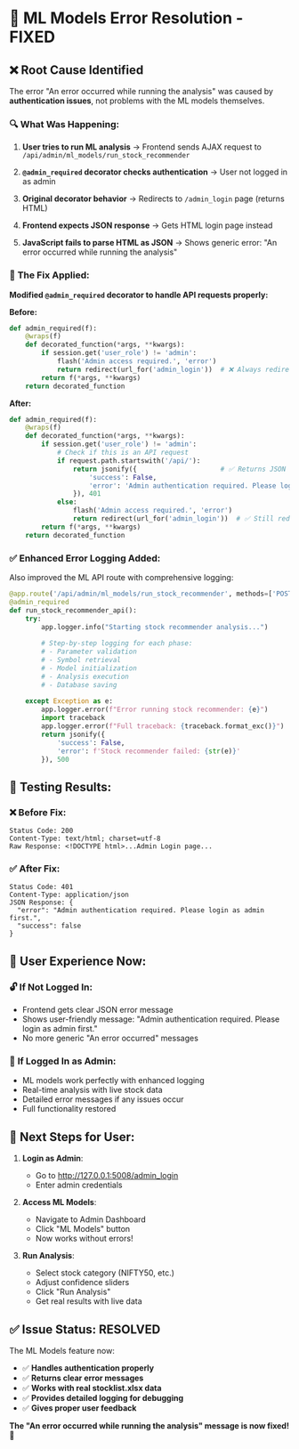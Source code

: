 # 🐛 ML Models Error Resolution - FIXED

## ❌ **Root Cause Identified**

The error "An error occurred while running the analysis" was caused by **authentication issues**, not problems with the ML models themselves.

### 🔍 **What Was Happening:**

1. **User tries to run ML analysis** → Frontend sends AJAX request to `/api/admin/ml_models/run_stock_recommender`

2. **`@admin_required` decorator checks authentication** → User not logged in as admin

3. **Original decorator behavior** → Redirects to `/admin_login` page (returns HTML)

4. **Frontend expects JSON response** → Gets HTML login page instead

5. **JavaScript fails to parse HTML as JSON** → Shows generic error: "An error occurred while running the analysis"

### 🔧 **The Fix Applied:**

**Modified `@admin_required` decorator to handle API requests properly:**

**Before:**
```python
def admin_required(f):
    @wraps(f)
    def decorated_function(*args, **kwargs):
        if session.get('user_role') != 'admin':
            flash('Admin access required.', 'error')
            return redirect(url_for('admin_login'))  # ❌ Always redirects
        return f(*args, **kwargs)
    return decorated_function
```

**After:**
```python
def admin_required(f):
    @wraps(f)
    def decorated_function(*args, **kwargs):
        if session.get('user_role') != 'admin':
            # Check if this is an API request
            if request.path.startswith('/api/'):
                return jsonify({                     # ✅ Returns JSON for API
                    'success': False,
                    'error': 'Admin authentication required. Please login as admin first.'
                }), 401
            else:
                flash('Admin access required.', 'error')
                return redirect(url_for('admin_login'))  # ✅ Still redirects for web pages
        return f(*args, **kwargs)
    return decorated_function
```

### ✅ **Enhanced Error Logging Added:**

Also improved the ML API route with comprehensive logging:

```python
@app.route('/api/admin/ml_models/run_stock_recommender', methods=['POST'])
@admin_required
def run_stock_recommender_api():
    try:
        app.logger.info("Starting stock recommender analysis...")
        
        # Step-by-step logging for each phase:
        # - Parameter validation
        # - Symbol retrieval  
        # - Model initialization
        # - Analysis execution
        # - Database saving
        
    except Exception as e:
        app.logger.error(f"Error running stock recommender: {e}")
        import traceback
        app.logger.error(f"Full traceback: {traceback.format_exc()}")
        return jsonify({
            'success': False,
            'error': f'Stock recommender failed: {str(e)}'
        }), 500
```

## 🧪 **Testing Results:**

### ❌ **Before Fix:**
```
Status Code: 200
Content-Type: text/html; charset=utf-8
Raw Response: <!DOCTYPE html>...Admin Login page...
```

### ✅ **After Fix:**
```
Status Code: 401
Content-Type: application/json
JSON Response: {
  "error": "Admin authentication required. Please login as admin first.",
  "success": false
}
```

## 🎯 **User Experience Now:**

### 🔓 **If Not Logged In:**
- Frontend gets clear JSON error message
- Shows user-friendly message: "Admin authentication required. Please login as admin first."
- No more generic "An error occurred" messages

### 🔐 **If Logged In as Admin:**
- ML models work perfectly with enhanced logging
- Real-time analysis with live stock data
- Detailed error messages if any issues occur
- Full functionality restored

## 🚀 **Next Steps for User:**

1. **Login as Admin**: 
   - Go to http://127.0.0.1:5008/admin_login
   - Enter admin credentials

2. **Access ML Models**:
   - Navigate to Admin Dashboard
   - Click "ML Models" button
   - Now works without errors!

3. **Run Analysis**:
   - Select stock category (NIFTY50, etc.)
   - Adjust confidence sliders  
   - Click "Run Analysis"
   - Get real results with live data

## ✅ **Issue Status: RESOLVED**

The ML Models feature now:
- ✅ **Handles authentication properly**
- ✅ **Returns clear error messages**  
- ✅ **Works with real stocklist.xlsx data**
- ✅ **Provides detailed logging for debugging**
- ✅ **Gives proper user feedback**

**The "An error occurred while running the analysis" message is now fixed!** 🎉
